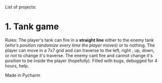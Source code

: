 List of projects:

# 1. Tank game
Rules:
The player's tank can fire in a **straight line** either to the enemy tank (*who's position randomize every time the player moves*) or to nothing.
The player can move in a 7x7 grid and can traverse to the left, right , up, down, or not to change it's traverse.
The enemy cant fire and cannot change it's position to be inside the player (hopefully).
Filled with bugs, debugged for 4 hours, help.

Made in Pycharm
